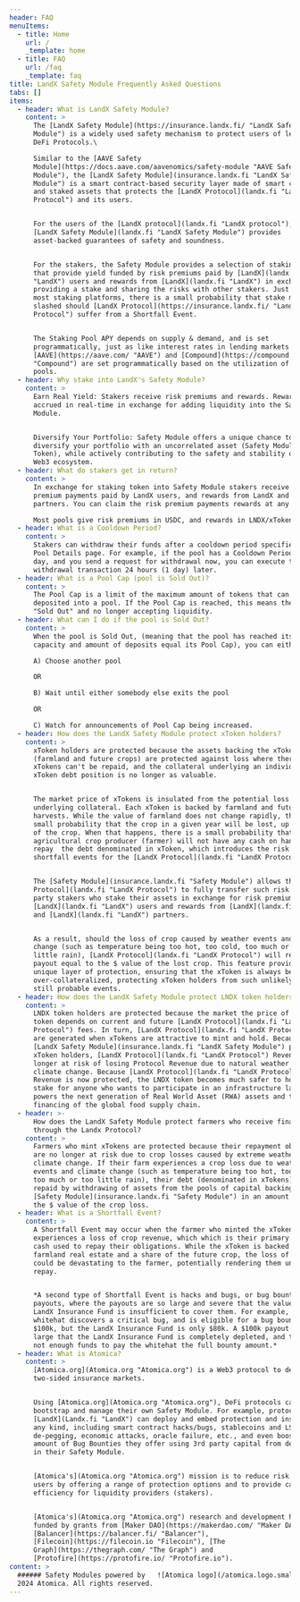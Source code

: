 ```yaml
---
header: FAQ
menuItems:
  - title: Home
    url: /
    _template: home
  - title: FAQ
    url: /faq
    _template: faq
title: LandX Safety Module Frequently Asked Questions
tabs: []
items:
  - header: What is LandX Safety Module?
    content: >
      The [LandX Safety Module](https://insurance.landx.fi/ "LandX Safety
      Module") is a widely used safety mechanism to protect users of leading
      DeFi Protocols.\

      Similar to the [AAVE Safety
      Module](https://docs.aave.com/aavenomics/safety-module "AAVE Safety
      Module"), the [LandX Safety Module](insurance.landx.fi "LandX Safety
      Module") is a smart contract-based security layer made of smart contracts
      and staked assets that protects the [LandX Protocol](landx.fi "LandX
      Protocol") and its users.


      For the users of the [LandX protocol](landx.fi "LandX protocol"), the
      [LandX Safety Module](landx.fi "LandX Safety Module") provides
      asset-backed guarantees of safety and soundness.


      For the stakers, the Safety Module provides a selection of staking pools
      that provide yield funded by risk premiums paid by [LandX](landx.fi
      "LandX") users and rewards from [LandX](landx.fi "LandX") in exchange for
      providing a stake and sharing the risks with other stakers. Just like on
      most staking platforms, there is a small probability that stake may get
      slashed should [LandX Protocol](https://insurance.landx.fi/ "LandX
      Protocol") suffer from a Shortfall Event.


      The Staking Pool APY depends on supply & demand, and is set
      programmatically, just as like interest rates in lending markets such as
      [AAVE](https://aave.com/ "AAVE") and [Compound](https://compound.finance/
      "Compound") are set programmatically based on the utilization of capital
      pools.
  - header: Why stake into LandX's Safety Module?
    content: >
      Earn Real Yield: Stakers receive risk premiums and rewards. Rewards are
      accrued in real-time in exchange for adding liquidity into the Safety
      Module.


      Diversify Your Portfolio: Safety Module offers a unique chance to
      diversify your portfolio with an uncorrelated asset (Safety Module Pool
      Token), while actively contributing to the safety and stability of the
      Web3 ecosystem.
  - header: What do stakers get in return?
    content: >
      In exchange for staking token into Safety Module stakers receive risk
      premium payments paid by LandX users, and rewards from LandX and LandX
      partners. You can claim the risk premium payments rewards at any time.

      Most pools give risk premiums in USDC, and rewards in LNDX/xToken.
  - header: What is a Cooldown Period?
    content: >
      Stakers can withdraw their funds after a cooldown period specified in the
      Pool Details page. For example, if the pool has a Cooldown Period of 1
      day, and you send a request for withdrawal now, you can execute the
      withdrawal transaction 24 hours (1 day) later.
  - header: What is a Pool Cap (pool is Sold Out)?
    content: >
      The Pool Cap is a limit of the maximum amount of tokens that can be
      deposited into a pool. If the Pool Cap is reached, this means the pool is
      "Sold Out" and no longer accepting liquidity.
  - header: What can I do if the pool is Sold Out?
    content: >
      When the pool is Sold Out, (meaning that the pool has reached its maximum
      capacity and amount of deposits equal its Pool Cap), you can either:

      A) Choose another pool

      OR

      B) Wait until either somebody else exits the pool

      OR

      C) Watch for announcements of Pool Cap being increased.
  - header: How does the LandX Safety Module protect xToken holders?
    content: >
      xToken holders are protected because the assets backing the xToken
      (farmland and future crops) are protected against loss where there debt of
      xTokens can't be repaid, and the collateral underlying an individual
      xToken debt position is no longer as valuable.


      The market price of xTokens is insulated from the potential loss of the
      underlying collateral. Each xToken is backed by farmland and future
      harvests. While the value of farmland does not change rapidly, there is a
      small probability that the crop in a given year will be lost, up to 100%
      of the crop. When that happens, there is a small probability that the
      agricultural crop producer (farmer) will not have any cash on hand to
      repay  the debt denominated in xToken, which introduces the risk of
      shortfall events for the [LandX Protocol](landx.fi "LandX Protocol").


      The [Safety Module](insurance.landx.fi "Safety Module") allows the [LandX
      Protocol](landx.fi "LandX Protocol") to fully transfer such risk to 3rd
      party stakers who stake their assets in exchange for risk premiums paid by
      [LandX](landx.fi "LandX") users and rewards from [LandX](landx.fi "LandX")
      and [LandX](landx.fi "LandX") partners.


      As a result, should the loss of crop caused by weather events and climate
      change (such as temperature being too hot, too cold, too much or too
      little rain), [LandX Protocol](landx.fi "LandX Protocol") will receive a
      payout equal to the $ value of the lost crop. This feature provides a
      unique layer of protection, ensuring that the xToken is always be
      over-collateralized, protecting xToken holders from such unlikely but
      still probable events.
  - header: How does the LandX Safety Module protect LNDX token holders?
    content: >
      LNDX token holders are protected because the market the price of the LNDX
      token depends on current and future [LandX Protocol](landx.fi "LandX
      Protocol") fees. In turn, [LandX Protocol](landx.fi "LandX Protocol") fees
      are generated when xTokens are attractive to mint and hold. Because the
      [LandX Safety Module](insurance.landx.fi "LandX Safety Module") protects
      xToken holders, [LandX Protocol](landx.fi "LandX Protocol") Revenue is no
      longer at risk of losing Protocol Revenue due to natural weather risks and
      climate change. Because [LandX Protocol](landx.fi "LandX Protocol")
      Revenue is now protected, the LNDX token becomes much safer to hold and
      stake for anyone who wants to participate in an infrastructure layer that
      powers the next generation of Real World Asset (RWA) assets and the
      financing of the global food supply chain.
  - header: >-
      How does the LandX Safety Module protect farmers who receive financing
      through the Landx Protocol?
    content: >
      Farmers who mint xTokens are protected because their repayment obligations
      are no longer at risk due to crop losses caused by extreme weather and
      climate change. If their farm experiences a crop loss due to weather
      events and climate change (such as temperature being too hot, too cold,
      too much or too little rain), their debt (denominated in xTokens) will be
      repaid by withdrawing of assets from the pools of capital backing the
      [Safety Module](insurance.landx.fi "Safety Module") in an amount equal to
      the $ value of the crop loss.
  - header: What is a Shortfall Event?
    content: >
      A Shortfall Event may occur when the farmer who minted the xToken
      experiences a loss of crop revenue, which which is their primary source of
      cash used to repay their obligations. While the xToken is backed by both
      farmland real estate and a share of the future crop, the loss of the crop
      could be devastating to the farmer, potentially rendering them unable to
      repay. 


      *A second type of Shortfall Event is hacks and bugs, or bug bounty
      payouts, where the payouts are so large and severe that the value of the
      LandX Insurance Fund is insufficient to cover them. For example, if a
      whitehat discovers a critical bug, and is eligible for a bug bounty of
      $100k, but the LandX Insurance Fund is only $80k. A $100k payout is so
      large that the LandX Insurance Fund is completely depleted, and there are
      not enough funds to pay the whitehat the full bounty amount.*
  - header: What is Atomica?
    content: >
      [Atomica.org](Atomica.org "Atomica.org") is a Web3 protocol to deploy
      two-sided insurance markets.


      Using [Atomica.org](Atomica.org "Atomica.org"), DeFi protocols can deploy,
      bootstrap and manage their own Safety Module. For example, protocols like
      [LandX](Landx.fi "LandX") can deploy and embed protection and insurance of
      any kind, including smart contract hacks/bugs, stablecoins and LSDs
      de-pegging, economic attacks, oracle failure, etc., and even boost the
      amount of Bug Bounties they offer using 3rd party capital from depositors
      in their Safety Module.


      [Atomica's](Atomica.org "Atomica.org") mission is to reduce risk for DeFi
      users by offering a range of protection options and to provide capital
      efficiency for liquidity providers (stakers).


      [Atomica's](Atomica.org "Atomica.org") research and development has been
      funded by grants from [Maker DAO](https://makerdao.com/ "Maker DAO"),
      [Balancer](https://balancer.fi/ "Balancer"),
      [Filecoin](https://filecoin.io "Filecoin"), [The
      Graph](https://thegraph.com/ "The Graph") and
      [Protofire](https://protofire.io/ "Protofire.io").
content: >
  ###### Safety Modules powered by   ![Atomica logo](/atomica.logo.small.svg) ©
  2024 Atomica. All rights reserved.
---
```


